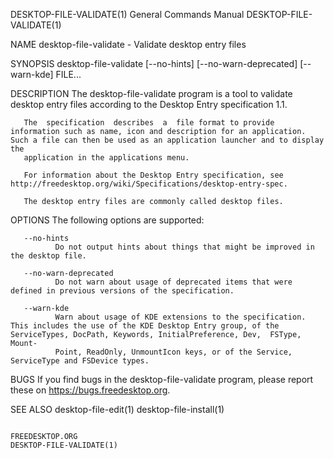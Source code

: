 DESKTOP-FILE-VALIDATE(1)                                                                   General Commands Manual                                                                   DESKTOP-FILE-VALIDATE(1)



NAME
       desktop-file-validate - Validate desktop entry files

SYNOPSIS
       desktop-file-validate [--no-hints] [--no-warn-deprecated] [--warn-kde] FILE...

DESCRIPTION
       The desktop-file-validate program is a tool to validate desktop entry files according to the Desktop Entry specification 1.1.

       The  specification  describes  a  file format to provide information such as name, icon and description for an application. Such a file can then be used as an application launcher and to display the
       application in the applications menu.

       For information about the Desktop Entry specification, see http://freedesktop.org/wiki/Specifications/desktop-entry-spec.

       The desktop entry files are commonly called desktop files.

OPTIONS
       The following options are supported:

       --no-hints
              Do not output hints about things that might be improved in the desktop file.

       --no-warn-deprecated
              Do not warn about usage of deprecated items that were defined in previous versions of the specification.

       --warn-kde
              Warn about usage of KDE extensions to the specification. This includes the use of the KDE Desktop Entry group, of the ServiceTypes, DocPath, Keywords, InitialPreference, Dev,  FSType,  Mount‐
              Point, ReadOnly, UnmountIcon keys, or of the Service, ServiceType and FSDevice types.

BUGS
       If you find bugs in the desktop-file-validate program, please report these on https://bugs.freedesktop.org.

SEE ALSO
       desktop-file-edit(1) desktop-file-install(1)



                                                                                               FREEDESKTOP.ORG                                                                       DESKTOP-FILE-VALIDATE(1)
